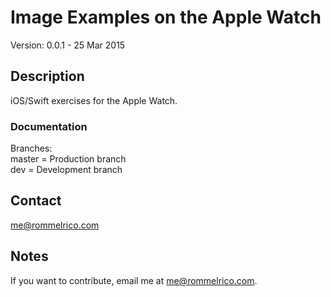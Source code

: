 # Image Examples on the Apple Watch

Version: 0.0.1 - 25 Mar 2015

## Description

iOS/Swift exercises for the Apple Watch.  

### Documentation
Branches:  
master = Production branch  
dev = Development branch  

## Contact

<me@rommelrico.com>

## Notes

If you want to contribute, email me at <me@rommelrico.com>.
